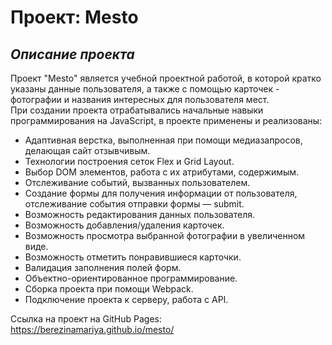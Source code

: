 # Проект: Mesto
## _Описание проекта_  
Проект "Mesto" является учебной проектной работой, в которой кратко указаны данные пользователя, а также с помощью карточек - фотографии и названия интересных для пользователя мест.  
При создании проекта отрабатывались начальные навыки программирования на JavaScript, в проекте применены и реализованы:  
* Адаптивная верстка, выполненная при помощи медиазапросов, делающая сайт отзывчивым.  
* Технологии построения сеток Flex и Grid Layout.
* Выбор DOM элементов, работа с их атрибутами, содержимым.
* Отслеживание событий, вызванных пользователем.
* Создание формы для получения информации от пользователя, отслеживание события отправки формы — submit.
* Возможность редактирования данных пользователя.
* Возможность добавления/удаления карточек.
* Возможность просмотра выбранной фотографии в увеличенном виде.
* Возможность отметить понравившиеся карточки.
* Валидация заполнения полей форм.
* Объектно-ориентированное программирование.
* Сборка проекта при помощи Webpack.
* Подключение проекта к серверу, работа с API.

Ссылка на проект на GitHub Pages: https://berezinamariya.github.io/mesto/